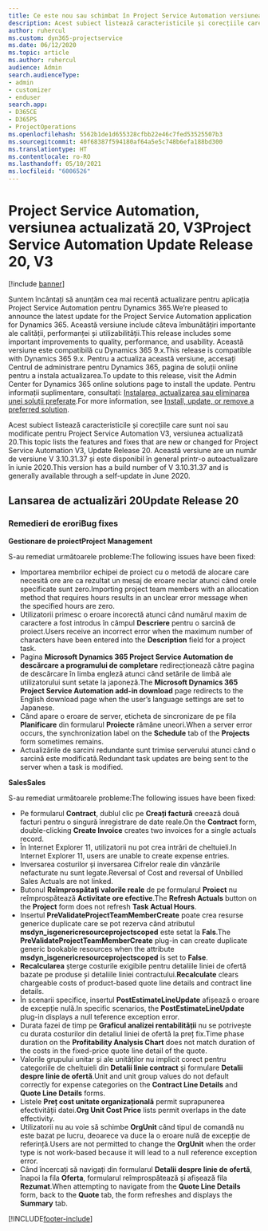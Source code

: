 ```yaml
---
title: Ce este nou sau schimbat în Project Service Automation versiunea actualizată 20, V3
description: Acest subiect listează caracteristicile și corecțiile care sunt disponibile în Project Service Automation V3, versiunea actualizată 20, V3
author: ruhercul
ms.custom: dyn365-projectservice
ms.date: 06/12/2020
ms.topic: article
ms.author: ruhercul
audience: Admin
search.audienceType:
- admin
- customizer
- enduser
search.app:
- D365CE
- D365PS
- ProjectOperations
ms.openlocfilehash: 5562b1de1d655328cfbb22e46c7fed53525507b3
ms.sourcegitcommit: 40f68387f594180af64a5e5c748b6efa188bd300
ms.translationtype: HT
ms.contentlocale: ro-RO
ms.lasthandoff: 05/10/2021
ms.locfileid: "6006526"
---
```

# <a name="project-service-automation-update-release-20-v3"></a><span data-ttu-id="8c9c3-103">Project Service Automation, versiunea actualizată 20, V3</span><span class="sxs-lookup"><span data-stu-id="8c9c3-103">Project Service Automation Update Release 20, V3</span></span>

[!include [banner](../includes/psa-now-project-operations.md)]

<span data-ttu-id="8c9c3-104">Suntem încântați să anunțăm cea mai recentă actualizare pentru aplicația Project Service Automation pentru Dynamics 365.</span><span class="sxs-lookup"><span data-stu-id="8c9c3-104">We’re pleased to announce the latest update for the Project Service Automation application for Dynamics 365.</span></span> <span data-ttu-id="8c9c3-105">Această versiune include câteva îmbunătățiri importante ale calității, performanței și utilizabilității.</span><span class="sxs-lookup"><span data-stu-id="8c9c3-105">This release includes some important improvements to quality, performance, and usability.</span></span> <span data-ttu-id="8c9c3-106">Această versiune este compatibilă cu Dynamics 365 9.x.</span><span class="sxs-lookup"><span data-stu-id="8c9c3-106">This release is compatible with Dynamics 365 9.x.</span></span> <span data-ttu-id="8c9c3-107">Pentru a actualiza această versiune, accesați Centrul de administrare pentru Dynamics 365, pagina de soluții online pentru a instala actualizarea.</span><span class="sxs-lookup"><span data-stu-id="8c9c3-107">To update to this release, visit the Admin Center for Dynamics 365 online solutions page to install the update.</span></span> <span data-ttu-id="8c9c3-108">Pentru informații suplimentare, consultați: [Instalarea, actualizarea sau eliminarea unei soluții preferate](/power-platform/admin/install-remove-preferred-solution).</span><span class="sxs-lookup"><span data-stu-id="8c9c3-108">For more information, see [Install, update, or remove a preferred solution](/power-platform/admin/install-remove-preferred-solution).</span></span>

<span data-ttu-id="8c9c3-109">Acest subiect listează caracteristicile și corecțiile care sunt noi sau modificate pentru Project Service Automation V3, versiunea actualizată 20.</span><span class="sxs-lookup"><span data-stu-id="8c9c3-109">This topic lists the features and fixes that are new or changed for Project Service Automation V3, Update Release 20.</span></span> <span data-ttu-id="8c9c3-110">Această versiune are un număr de versiune V 3.10.31.37 și este disponibil în general printr-o autoactualizare în iunie 2020.</span><span class="sxs-lookup"><span data-stu-id="8c9c3-110">This version has a build number of V 3.10.31.37 and is generally available through a self-update in June 2020.</span></span>

## <a name="update-release-20"></a><span data-ttu-id="8c9c3-111">Lansarea de actualizări 20</span><span class="sxs-lookup"><span data-stu-id="8c9c3-111">Update Release 20</span></span>

### <a name="bug-fixes"></a><span data-ttu-id="8c9c3-112">Remedieri de erori</span><span class="sxs-lookup"><span data-stu-id="8c9c3-112">Bug fixes</span></span>

<span data-ttu-id="8c9c3-113">**Gestionare de proiect**</span><span class="sxs-lookup"><span data-stu-id="8c9c3-113">**Project Management**</span></span>

<span data-ttu-id="8c9c3-114">S-au remediat următoarele probleme:</span><span class="sxs-lookup"><span data-stu-id="8c9c3-114">The following issues have been fixed:</span></span>

- <span data-ttu-id="8c9c3-115">Importarea membrilor echipei de proiect cu o metodă de alocare care necesită ore are ca rezultat un mesaj de eroare neclar atunci când orele specificate sunt zero.</span><span class="sxs-lookup"><span data-stu-id="8c9c3-115">Importing project team members with an allocation method that requires hours results in an unclear error message when the specified hours are zero.</span></span>
- <span data-ttu-id="8c9c3-116">Utilizatorii primesc o eroare incorectă atunci când numărul maxim de caractere a fost introdus în câmpul **Descriere** pentru o sarcină de proiect.</span><span class="sxs-lookup"><span data-stu-id="8c9c3-116">Users receive an incorrect error when the maximum number of characters have been entered into the **Description** field for a project task.</span></span>
- <span data-ttu-id="8c9c3-117">Pagina **Microsoft Dynamics 365 Project Service Automation de descărcare a programului de completare** redirecționează către pagina de descărcare în limba engleză atunci când setările de limbă ale utilizatorului sunt setate la japoneză.</span><span class="sxs-lookup"><span data-stu-id="8c9c3-117">The **Microsoft Dynamics 365 Project Service Automation add-in download** page redirects to the English download page when the user’s language settings are set to Japanese.</span></span>
- <span data-ttu-id="8c9c3-118">Când apare o eroare de server, eticheta de sincronizare de pe fila **Planificare** din formularul **Proiecte** rămâne uneori.</span><span class="sxs-lookup"><span data-stu-id="8c9c3-118">When a server error occurs, the synchronization label on the **Schedule** tab of the **Projects** form sometimes remains.</span></span>
- <span data-ttu-id="8c9c3-119">Actualizările de sarcini redundante sunt trimise serverului atunci când o sarcină este modificată.</span><span class="sxs-lookup"><span data-stu-id="8c9c3-119">Redundant task updates are being sent to the server when a task is modified.</span></span>

<span data-ttu-id="8c9c3-120">**Sales**</span><span class="sxs-lookup"><span data-stu-id="8c9c3-120">**Sales**</span></span>

<span data-ttu-id="8c9c3-121">S-au remediat următoarele probleme:</span><span class="sxs-lookup"><span data-stu-id="8c9c3-121">The following issues have been fixed:</span></span>

- <span data-ttu-id="8c9c3-122">Pe formularul **Contract**, dublul clic pe **Creați factură** creează două facturi pentru o singură înregistrare de date reale.</span><span class="sxs-lookup"><span data-stu-id="8c9c3-122">On the **Contract** form, double-clicking **Create Invoice** creates two invoices for a single actuals record.</span></span>
- <span data-ttu-id="8c9c3-123">În Internet Explorer 11, utilizatorii nu pot crea intrări de cheltuieli.</span><span class="sxs-lookup"><span data-stu-id="8c9c3-123">In Internet Explorer 11, users are unable to create expense entries.</span></span>
- <span data-ttu-id="8c9c3-124">Inversarea costurilor și inversarea Cifrelor reale din vânzările nefacturate nu sunt legate.</span><span class="sxs-lookup"><span data-stu-id="8c9c3-124">Reversal of Cost and reversal of Unbilled Sales Actuals are not linked.</span></span>
- <span data-ttu-id="8c9c3-125">Butonul **Reîmprospătați valorile reale** de pe formularul **Proiect** nu reîmprospătează **Activitate ore efective**.</span><span class="sxs-lookup"><span data-stu-id="8c9c3-125">The **Refresh Actuals** button on the **Project** form does not refresh **Task Actual Hours**.</span></span>
- <span data-ttu-id="8c9c3-126">Insertul **PreValidateProjectTeamMemberCreate** poate crea resurse generice duplicate care se pot rezerva când atributul **msdyn_isgenericresourceprojectscoped** este setat la **Fals**.</span><span class="sxs-lookup"><span data-stu-id="8c9c3-126">The **PreValidateProjectTeamMemberCreate** plug-in can create duplicate generic bookable resources when the attribute **msdyn_isgenericresourceprojectscoped** is set to **False**.</span></span>
- <span data-ttu-id="8c9c3-127">**Recalcularea** șterge costurile exigibile pentru detaliile liniei de ofertă bazate pe produse și detaliile liniei contractului.</span><span class="sxs-lookup"><span data-stu-id="8c9c3-127">**Recalculate** clears chargeable costs of product-based quote line details and contract line details.</span></span>
- <span data-ttu-id="8c9c3-128">În scenarii specifice, insertul **PostEstimateLineUpdate** afișează o eroare de excepție nulă.</span><span class="sxs-lookup"><span data-stu-id="8c9c3-128">In specific scenarios, the **PostEstimateLineUpdate** plug-in displays a null teference exception error.</span></span>
- <span data-ttu-id="8c9c3-129">Durata fazei de timp pe **Graficul analizei rentabilității** nu se potrivește cu durata costurilor din detaliul liniei de ofertă la preț fix.</span><span class="sxs-lookup"><span data-stu-id="8c9c3-129">Time phase duration on the **Profitability Analysis Chart** does not match duration of the costs in the fixed-price quote line detail of the quote.</span></span>
- <span data-ttu-id="8c9c3-130">Valorile grupului unitar și ale unităților nu implicit corect pentru categoriile de cheltuieli din **Detalii linie contract** și formulare **Detalii despre linie de ofertă**.</span><span class="sxs-lookup"><span data-stu-id="8c9c3-130">Unit and unit group values do not default correctly for expense categories on the **Contract Line Details** and **Quote Line Details** forms.</span></span>
- <span data-ttu-id="8c9c3-131">Listele **Preț cost unitate organizațională** permit suprapunerea efectivității datei.</span><span class="sxs-lookup"><span data-stu-id="8c9c3-131">**Org Unit Cost Price** lists permit overlaps in the date effectivity.</span></span>
- <span data-ttu-id="8c9c3-132">Utilizatorii nu au voie să schimbe **OrgUnit** când tipul de comandă nu este bazat pe lucru, deoarece va duce la o eroare nulă de excepție de referință.</span><span class="sxs-lookup"><span data-stu-id="8c9c3-132">Users are not permitted to change the **OrgUnit** when the order type is not work-based because it will lead to a null reference exception error.</span></span>
- <span data-ttu-id="8c9c3-133">Când încercați să navigați din formularul **Detalii despre linie de ofertă**, înapoi la fila **Oferta**, formularul reîmprospătează și afișează fila **Rezumat**.</span><span class="sxs-lookup"><span data-stu-id="8c9c3-133">When attempting to navigate from the **Quote Line Details** form, back to the **Quote** tab, the form refreshes and displays the **Summary** tab.</span></span>


[!INCLUDE[footer-include](../includes/footer-banner.md)]